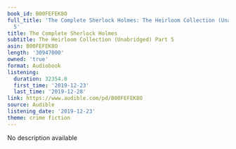 ```yaml
---
book_id: B00FEFEK8O
full_title: 'The Complete Sherlock Holmes: The Heirloom Collection (Unabridged) Part
  5'
title: The Complete Sherlock Holmes
subtitle: The Heirloom Collection (Unabridged) Part 5
asin: B00FEFEK8O
length: '30947000'
owned: 'true'
format: Audiobook
listening:
  duration: 32354.0
  first_time: '2019-12-23'
  last_time: '2019-12-28'
link: https://www.audible.com/pd/B00FEFEK8O
source: Audible
listening_date: '2019-12-23'
theme: crime fiction
---
```

No description available























